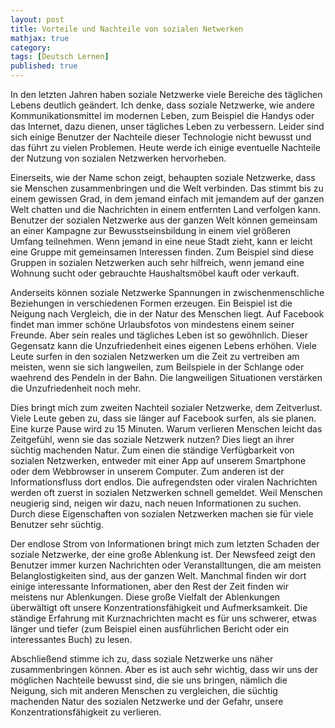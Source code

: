 ```yaml
---
layout: post
title: Vorteile und Nachteile von sozialen Netwerken
mathjax: true
category:
tags: [Deutsch Lernen]
published: true
---
```


In den letzten Jahren haben soziale Netzwerke viele Bereiche des täglichen Lebens deutlich geändert. Ich denke, dass soziale Netzwerke, wie andere Kommunikationsmittel im modernen Leben, zum Beispiel die Handys oder das Internet, dazu dienen, unser tägliches Leben zu verbessern. Leider sind sich einige Benutzer der Nachteile dieser Technologie nicht bewusst und das führt zu vielen Problemen. Heute werde ich einige eventuelle Nachteile der Nutzung von sozialen Netzwerken hervorheben.

Einerseits, wie der Name schon zeigt, behaupten soziale Netzwerke, dass sie Menschen zusammenbringen und die Welt verbinden. Das stimmt bis zu einem gewissen Grad, in dem jemand einfach mit jemandem auf der ganzen Welt chatten und die Nachrichten in einem entfernten Land verfolgen kann. Benutzer der sozialen Netzwerke aus der ganzen Welt können gemeinsam an einer Kampagne zur Bewusstseinsbildung in einem viel größeren Umfang teilnehmen. Wenn jemand in eine neue Stadt zieht, kann er leicht eine Gruppe mit gemeinsamen Interessen finden. Zum Beispiel sind diese Gruppen in sozialen Netzwerken auch sehr hilfreich, wenn jemand eine Wohnung sucht oder gebrauchte Haushaltsmöbel kauft oder verkauft.

Anderseits können soziale Netzwerke Spannungen in zwischenmenschliche Beziehungen in verschiedenen Formen erzeugen. Ein Beispiel ist die Neigung nach Vergleich, die in der Natur des Menschen liegt. Auf Facebook findet man immer schöne Urlaubsfotos von mindestens einem seiner Freunde. Aber sein reales und tägliches Leben ist so gewöhnlich. Dieser Gegensatz kann die Unzufriedenheit eines eigenen Lebens erhöhen. Viele Leute surfen in den sozialen Netzwerken um die Zeit zu vertreiben am meisten, wenn sie sich langweilen, zum Beilspiele in der Schlange oder waehrend des Pendeln in der Bahn. Die langweiligen Situationen verstärken die Unzufriedenheit noch mehr. 

Dies bringt mich zum zweiten Nachteil sozialer Netzwerke, dem Zeitverlust. Viele Leute geben zu, dass sie länger auf Facebook surfen, als sie planen. Eine kurze Pause wird zu 15 Minuten. Warum verlieren Menschen leicht das Zeitgefühl, wenn sie das soziale Netzwerk nutzen? Dies liegt an ihrer süchtig machenden Natur. Zum einen die ständige Verfügbarkeit von sozialen Netzwerken, entweder mit einer App auf unserem Smartphone oder dem Webbrowser in unserem Computer. Zum anderen ist der Informationsfluss dort endlos. Die aufregendsten oder viralen Nachrichten werden oft zuerst in sozialen Netzwerken schnell gemeldet. Weil Menschen neugierig sind, neigen wir dazu, nach neuen Informationen zu suchen. Durch diese Eigenschaften von sozialen Netzwerken machen sie für viele Benutzer sehr süchtig.

Der endlose Strom von Informationen bringt mich zum letzten Schaden der soziale Netzwerke, der eine  große Ablenkung ist. Der Newsfeed zeigt den Benutzer immer kurzen Nachrichten oder Veranstalltungen, die am meisten Belanglostigkeiten sind, aus der ganzen Welt. Manchmal finden wir dort einige interessante Informationen, aber den Rest der Zeit finden wir meistens nur Ablenkungen. Diese große Vielfalt der Ablenkungen überwältigt oft unsere Konzentrationsfähigkeit und Aufmerksamkeit. Die ständige Erfahrung mit Kurznachrichten macht es für uns schwerer, etwas länger und tiefer (zum Beispiel einen ausführlichen Bericht oder ein interessantes Buch) zu lesen. 

Abschließend stimme ich zu, dass soziale Netzwerke uns näher zusammenbringen können. Aber es ist auch sehr wichtig, dass wir uns der möglichen Nachteile bewusst sind, die sie uns bringen, nämlich die Neigung, sich mit anderen Menschen zu vergleichen, die süchtig machenden Natur des sozialen Netzwerke und der Gefahr, unsere Konzentrationsfähigkeit zu verlieren. 
